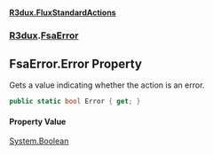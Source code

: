 #### [R3dux.FluxStandardActions](R3dux.FluxStandardActions.md 'R3dux.FluxStandardActions')
### [R3dux](R3dux.FluxStandardActions.md#R3dux 'R3dux').[FsaError](FsaError.md 'R3dux.FsaError')

## FsaError.Error Property

Gets a value indicating whether the action is an error.

```csharp
public static bool Error { get; }
```

#### Property Value
[System.Boolean](https://docs.microsoft.com/en-us/dotnet/api/System.Boolean 'System.Boolean')